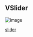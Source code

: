 ## VSlider

![image](https://cdn.softtech.com.tr/ngsp-quick/nemo/dev/mdImages/VSlider/slider.png)

<a href="" onclick="this.href='?q=qjsons/slider.qjson'; this.target=(window.location !== window.parent.location) ? '' : '_blank';"  target=''>slider</a>
